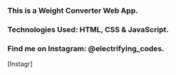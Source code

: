 ### This is a Weight Converter Web App.

### Technologies Used: HTML, CSS & JavaScript.

### Find me on Instagram: @electrifying_codes.

[Instagr]